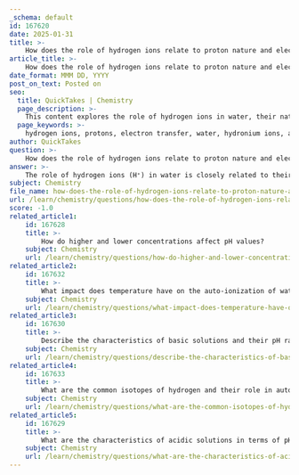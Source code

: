 ```yaml
---
_schema: default
id: 167620
date: 2025-01-31
title: >-
    How does the role of hydrogen ions relate to proton nature and electron transfer in water?
article_title: >-
    How does the role of hydrogen ions relate to proton nature and electron transfer in water?
date_format: MMM DD, YYYY
post_on_text: Posted on
seo:
  title: QuickTakes | Chemistry
  page_description: >-
    This content explores the role of hydrogen ions in water, their nature as protons, and their significance in electron transfer processes, including pH balance and biochemical reactions.
  page_keywords: >-
    hydrogen ions, protons, electron transfer, water, hydronium ions, auto-ionization, pH balance, proton-coupled electron transfer, PCET, hydrogen bonding, proton hopping, biochemical processes
author: QuickTakes
question: >-
    How does the role of hydrogen ions relate to proton nature and electron transfer in water?
answer: >-
    The role of hydrogen ions (H⁺) in water is closely related to their nature as protons and their involvement in electron transfer processes. When a hydrogen atom loses its single electron, it becomes a hydrogen ion, which is essentially a proton. This proton is extremely small and has a high charge density, allowing it to exert a strong attractive force on nearby water molecules. This interaction is crucial for the behavior of hydrogen ions in aqueous solutions.\n\nIn the context of water, the auto-ionization process leads to the formation of hydronium ions (H₃O⁺) when hydrogen ions associate with water molecules. The concentration of hydrogen ions in pure water is approximately $1 \times 10^{-7}$ moles per liter, which corresponds to a neutral pH of 7. This equilibrium is essential for maintaining the pH balance in biological and chemical systems.\n\nThe electron transfer aspect is significant in various chemical reactions, including those involving proton-coupled electron transfer (PCET). In PCET, the transfer of protons and electrons occurs simultaneously, which is vital for many biochemical processes, such as energy conversion and metabolic reactions. The interaction between hydrogen ions and water molecules facilitates these electron transfer processes, as the presence of protons can influence the redox potential of the system.\n\nMoreover, the dynamics of hydrogen ions in water are influenced by hydrogen bonding and the structure of water itself. When a hydronium ion interacts with a chain of hydrogen-bonded water molecules, it can lead to the rapid transfer of protons through a mechanism often described as "proton hopping." This phenomenon allows protons to move quickly across distances in water, which is essential for many chemical and biological processes.\n\nIn summary, hydrogen ions play a critical role in the chemistry of water by acting as protons that participate in electron transfer processes, influencing pH, and facilitating rapid proton movement through hydrogen bonding networks. This interplay is fundamental to understanding both the physical properties of water and the biochemical reactions that occur in aqueous environments.
subject: Chemistry
file_name: how-does-the-role-of-hydrogen-ions-relate-to-proton-nature-and-electron-transfer-in-water.md
url: /learn/chemistry/questions/how-does-the-role-of-hydrogen-ions-relate-to-proton-nature-and-electron-transfer-in-water
score: -1.0
related_article1:
    id: 167628
    title: >-
        How do higher and lower concentrations affect pH values?
    subject: Chemistry
    url: /learn/chemistry/questions/how-do-higher-and-lower-concentrations-affect-ph-values
related_article2:
    id: 167632
    title: >-
        What impact does temperature have on the auto-ionization of water and pH?
    subject: Chemistry
    url: /learn/chemistry/questions/what-impact-does-temperature-have-on-the-autoionization-of-water-and-ph
related_article3:
    id: 167630
    title: >-
        Describe the characteristics of basic solutions and their pH range.
    subject: Chemistry
    url: /learn/chemistry/questions/describe-the-characteristics-of-basic-solutions-and-their-ph-range
related_article4:
    id: 167633
    title: >-
        What are the common isotopes of hydrogen and their role in auto-ionization?
    subject: Chemistry
    url: /learn/chemistry/questions/what-are-the-common-isotopes-of-hydrogen-and-their-role-in-autoionization
related_article5:
    id: 167629
    title: >-
        What are the characteristics of acidic solutions in terms of pH and hydrogen ion concentration?
    subject: Chemistry
    url: /learn/chemistry/questions/what-are-the-characteristics-of-acidic-solutions-in-terms-of-ph-and-hydrogen-ion-concentration
---
```


&nbsp;
